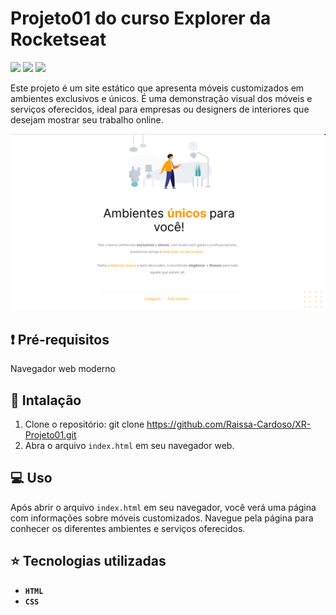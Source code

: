 # Projeto01 do curso Explorer da Rocketseat
<p>
    <img src="http://img.shields.io/static/v1?label=LICENSE&message=MIT&color=green"/>
    <img src="http://img.shields.io/static/v1?label=VERSION&message=2.0&color=blue"/>
    <img src="http://img.shields.io/static/v1?label=STATUS&message=DEPLOY&color=orange"/>
</p>

Este projeto é um site estático que apresenta móveis customizados em ambientes exclusivos e únicos. É uma demonstração visual dos móveis e serviços oferecidos, ideal para empresas ou designers de interiores que desejam mostrar seu trabalho online.

![Imagem do página inicial do projeto](./assets/XR-Projeto01.png)

## :exclamation: Pré-requisitos

Navegador web moderno

## :hammer: Intalação

1. Clone o repositório: git clone https://github.com/Raissa-Cardoso/XR-Projeto01.git
2. Abra o arquivo `index.html` em seu navegador web.

## :computer: Uso

Após abrir o arquivo `index.html` em seu navegador, você verá uma página com informações sobre móveis customizados. Navegue pela página para conhecer os diferentes ambientes e serviços oferecidos.

## :star: Tecnologias utilizadas

- **`HTML`**
- **`CSS`**
